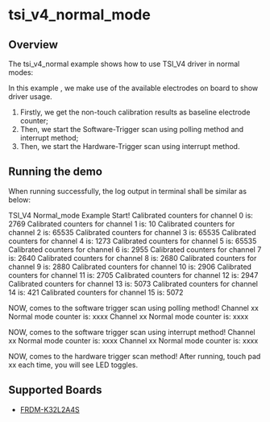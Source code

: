 # tsi_v4_normal_mode

## Overview
The tsi_v4_normal example shows how to use TSI_V4 driver in normal modes:

In this example , we make use of the available electrodes on board to show driver usage.
1. Firstly, we get the non-touch calibration results as baseline electrode counter;
2. Then, we start the Software-Trigger scan using polling method and interrupt method;
3. Then, we start the Hardware-Trigger scan using interrupt method.

## Running the demo
When running successfully, the log output in terminal shall be similar as below:

TSI_V4 Normal_mode Example Start!
Calibrated counters for channel 0 is: 2769
Calibrated counters for channel 1 is: 10
Calibrated counters for channel 2 is: 65535
Calibrated counters for channel 3 is: 65535
Calibrated counters for channel 4 is: 1273
Calibrated counters for channel 5 is: 65535
Calibrated counters for channel 6 is: 2955
Calibrated counters for channel 7 is: 2640
Calibrated counters for channel 8 is: 2680
Calibrated counters for channel 9 is: 2880
Calibrated counters for channel 10 is: 2906
Calibrated counters for channel 11 is: 2705
Calibrated counters for channel 12 is: 2947
Calibrated counters for channel 13 is: 5073
Calibrated counters for channel 14 is: 421
Calibrated counters for channel 15 is: 5072

NOW, comes to the software trigger scan using polling method!
Channel xx Normal mode counter is: xxxx
Channel xx Normal mode counter is: xxxx

NOW, comes to the software trigger scan using interrupt method!
Channel xx Normal mode counter is: xxxx
Channel xx Normal mode counter is: xxxx

NOW, comes to the hardware trigger scan method!
After running, touch pad xx each time, you will see LED toggles.

## Supported Boards
- [FRDM-K32L2A4S](../../../../_boards/frdmk32l2a4s/driver_examples/tsi_v4/normal/example_board_readme.md)
